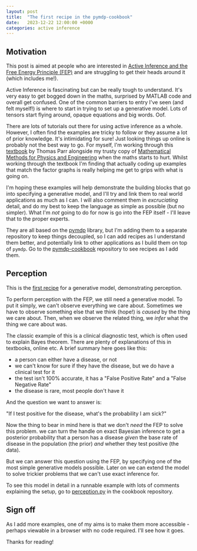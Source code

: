 ```yaml
---
layout: post
title:  "The first recipe in the pymdp-cookbook"
date:   2023-12-22 12:00:00 +0000
categories: active inference
---
```


## Motivation

This post is aimed at people who are interested in [Active Inference and the Free Energy Principle (FEP)](https://en.wikipedia.org/wiki/Free_energy_principle) and are struggling to get their heads around it (which includes me!).

Active Inference is fascinating but can be really tough to understand. It's very easy to get bogged down in the maths, surprised by MATLAB code and overall get confused. One of the common barriers to entry I've seen (and felt myself!) is where to start in trying to set up a generative model. Lots of tensors start flying around, opaque equations and big words. Oof.

There are lots of tutorials out there for using active inference as a whole. However, I often find the examples are tricky to follow or they assume a lot of prior knowledge. It's intimidating for sure! Just looking things up online is probably not the best way to go. For myself, I'm working through this [textbook](https://doi.org/10.7551/mitpress/12441.001.0001) by Thomas Parr alongside my trusty copy of [Mathematical Methods for Physics and Engineering](https://doi.org/10.1017/CBO9780511810763) when the maths starts to hurt. Whilst working through the textbook I'm finding that actually coding up examples that match the factor graphs is really helping me get to grips with what is going on.

I'm hoping these examples will help demonstrate the building blocks that go into specifying a generative model, and I'll try and link them to real world applications as much as I can. I will also comment them in _excruciating_ detail, and do my best to keep the language as simple as possible (but no simpler). What I'm *not* going to do for now is go into the FEP itself - I'll leave that to the proper experts.

They are all based on the [pymdp](https://github.com/infer-actively/pymdp) library, but I'm adding them to a separate repository to keep things decoupled, so I can add recipes as I understand them better, and potentially link to other applications as I build them on top of `pymdp`. Go to the [pymdp-cookbook](https://github.com/Arun-Niranjan/pymdp-cookbook) repository to see recipes as I add them.

## Perception

This is the [first recipe](https://github.com/Arun-Niranjan/pymdp-cookbook/blob/main/examples/perception.py) for a generative model, demonstrating perception.

To perform perception with the FEP, we still need a generative model. To put it simply, we can't observe everything we care about. Sometimes we have to observe something else that we think (hope!) is _caused_ by the thing we care about. Then, when we observe the related thing, we *infer* what the thing we care about was.

The classic example of this is a clinical diagnostic test, which is often used to explain Bayes theorem. There are plenty of explanations of this in textbooks, online etc. A brief summary here goes like this:
- a person can either have a disease, or not
- we can't know for sure if they have the disease, but we do have a clinical test for it
- the test isn't 100% accurate, it has a "False Positive Rate" and a "False Negative Rate"
- the disease is rare, most people don't have it

And the question we want to answer is:

"If I test positive for the disease, what's the probability I am sick?"

Now the thing to bear in mind here is that we don't *need* the FEP to solve this problem. we can turn the handle on exact Bayesian inference to get a posterior probability that a person has a disease *given* the base rate of disease in the population (the prior) *and* whether they test positive (the data).

But we can answer this question using the FEP, by specifying one of the most simple generative models possible. Later on we can extend the model to solve trickier problems that we can't use exact inference for.

To see this model in detail in a runnable example with lots of comments explaining the setup, go to [perception.py](https://github.com/Arun-Niranjan/pymdp-cookbook/blob/main/examples/perception.py) in the cookbook repository.

## Sign off

As I add more examples, one of my aims is to make them more accessible - perhaps viewable in a browser with no code required. I'll see how it goes.

Thanks for reading!



